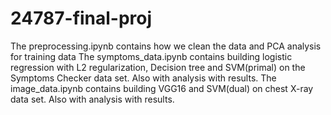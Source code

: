 # 24787-final-proj
The preprocessing.ipynb contains how we clean the data and PCA analysis for training data
The symptoms_data.ipynb contains building logistic regression with L2 regularization, Decision tree and SVM(primal) on the Symptoms Checker data set. Also with analysis with results.
The image_data.ipynb contains building VGG16 and SVM(dual) on chest X-ray data set. Also with analysis with results.
